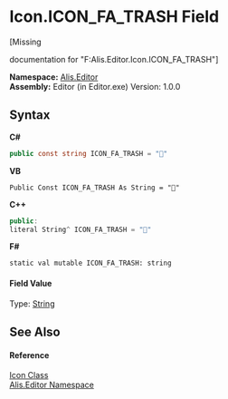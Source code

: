 # Icon.ICON_FA_TRASH Field
 

\[Missing <summary> documentation for "F:Alis.Editor.Icon.ICON_FA_TRASH"\]

**Namespace:**&nbsp;<a href="b150ade4-39de-a232-5f06-d3cdc1b2c538">Alis.Editor</a><br />**Assembly:**&nbsp;Editor (in Editor.exe) Version: 1.0.0

## Syntax

**C#**<br />
``` C#
public const string ICON_FA_TRASH = ""
```

**VB**<br />
``` VB
Public Const ICON_FA_TRASH As String = ""
```

**C++**<br />
``` C++
public:
literal String^ ICON_FA_TRASH = ""
```

**F#**<br />
``` F#
static val mutable ICON_FA_TRASH: string
```


#### Field Value
Type: <a href="https://docs.microsoft.com/dotnet/api/system.string" target="_blank">String</a>

## See Also


#### Reference
<a href="cc0f883c-67f8-f772-c6d7-a60b129f22a7">Icon Class</a><br /><a href="b150ade4-39de-a232-5f06-d3cdc1b2c538">Alis.Editor Namespace</a><br />